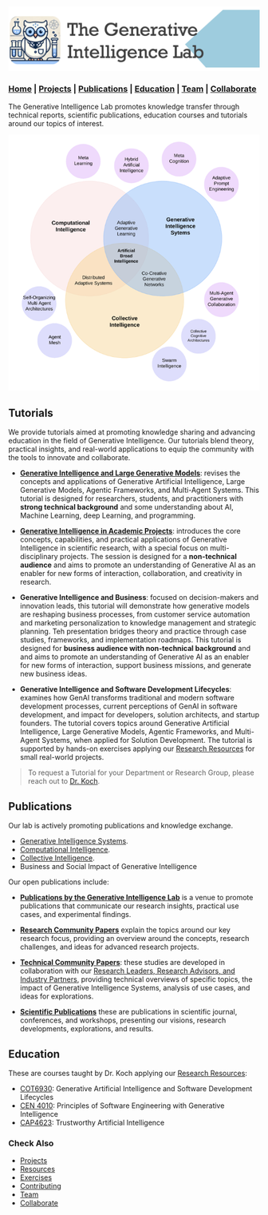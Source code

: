 ![GenI-Lab Banner](./images/genilab-banner.png)

### [Home](./index.md) | [Projects](./projects.md) | [Publications](./knowledge.md) | [Education](./knowledge.md#education) | [Team](./people.html) | [Collaborate](./collaborate.md)


The Generative Intelligence Lab promotes knowledge transfer through technical reports, scientific publications, education courses and tutorials around our topics of interest.

![GenI-Lab Research Topics](./images/genilab-research-info.png)


## Tutorials

We provide tutorials aimed at promoting knowledge sharing and advancing education in the field of Generative Intelligence. Our tutorials blend theory, practical insights, and real-world applications to equip the community with the tools to innovate and collaborate.

* [**Generative Intelligence and Large Generative Models**](./pdfs/TUTORIAL%20Generative%20AI%20and%20Large%20Generative%20Models.pdf): revises the concepts and applications of Generative Artificial Intelligence, Large Generative Models, Agentic Frameworks, and Multi-Agent Systems. This tutorial is designed for researchers, students, and practitioners with **strong technical background** and some understanding about AI, Machine Learning, deep Learning, and programming.

* [**Generative Intelligence in Academic Projects**](./pdfs/TUTORIAL%20Generative%20Intelligence%20in%20Academic%20Projects.pdf): introduces the core concepts, capabilities, and practical applications of Generative Intelligence in scientific research, with a special focus on multi-disciplinary projects. The session is designed for a **non-technical audience** and aims to promote an understanding of Generative AI as an enabler for new forms of interaction, collaboration, and creativity in research. 

* **Generative Intelligence and Business**: focused on decision-makers and innovation leads, this tutorial will demonstrate how generative models are reshaping business processes, from customer service automation and marketing personalization to knowledge management and strategic planning. Teh presentation bridges theory and practice through case studies, frameworks, and implementation roadmaps. This tutorial is designed for **business audience with non-technical background** and and aims to promote an understanding of Generative AI as an enabler for new forms of interaction, support business missions, and generate new business ideas.

* **Generative Intelligence and Software Development Lifecycles**: examines how GenAI transforms traditional and modern software development processes, current perceptions of GenAI in software development, and impact for developers, solution architects, and startup founders. The tutorial covers topics around Generative Artificial Intelligence, Large Generative Models, Agentic Frameworks, and Multi-Agent Systems, when applied for Solution Development. The tutorial is supported by hands-on exercises applying our [Research Resources](./projects.md#resources) for small real-world projects. 



> To request a Tutorial for your Department or Research Group, please reach out to [Dr. Koch](https://www.fau.edu/engineering/directory/faculty/koch/).



## Publications

Our lab is actively promoting publications and knowledge exchange.

* [Generative Intelligence Systems](https://medium.com/generative-intelligence-lab/generative-intelligence-systems-concepts-and-research-opportunities-0740b1b5c7eb).
* [Computational Intelligence](https://medium.com/generative-intelligence-lab/computational-intelligence-concepts-and-research-opportunities-c32d4a65eddb).
* [Collective Intelligence](https://medium.com/generative-intelligence-lab/collective-intelligence-concepts-and-research-opportunities-6130ef044114). 
* Business and Social Impact of Generative Intelligence

Our open publications include:

* [**Publications by the Generative Intelligence Lab**](https://medium.com/generative-intelligence-lab) is a venue to promote publications that communicate our research insights, practical use cases, and experimental findings.

* [**Research Community Papers**](https://medium.com/generative-intelligence-lab/community-papers-series-ebacc91b47ea) explain the topics around our key research focus, providing an overview around the concepts, research challenges, and ideas for advanced research projects.

* [**Technical Community Papers**](https://medium.com/generative-intelligence-lab/technical-community-papers-bfbeda14d207): these studies are developed in collaboration with our [Research Leaders, Research Advisors, and Industry Partners](./people.html), providing technical overviews of specific topics, the impact of Generative Intelligence Systems, analysis of use cases, and ideas for explorations.

* [**Scientific Publications**](https://scholar.google.com/citations?hl=en&user=-jD2UDsAAAAJ&view_op=list_works&sortby=pubdate) these are publications in scientific journal, conferences, and workshops, presenting our visions, research developments, explorations, and results.


## Education

These are courses taught by Dr. Koch applying  our [Research Resources](./projects.md#resources):

* [COT6930](https://fau.simplesyllabus.com/en-US/doc/nre6c4z6g/Spring-2025-1-Full-Term-COT-6930-001-Topics-in-Computer-Science?mode=view): Generative Artificial Intelligence and Software Development Lifecycles
* [CEN 4010](https://fau.simplesyllabus.com/doc/yolipf0x2/Spring-2025-1-Full-Term-CEN-4010-001-Prin-Software-Engineering?mode=view): Principles of Software Engineering with Generative Intelligence
* [CAP4623](https://fau.simplesyllabus.com/en-US/doc/h6c9776hw/Fall-2024-1-Full-Term-CAP-4623-001-?mode=view): Trustworthy Artificial Intelligence


### Check Also
* [Projects](./projects.md)
* [Resources](./projects.md#resources)
* [Exercises](./exercises.md)
* [Contributing](./contribute.md)
* [Team](./people.html)
* [Collaborate](./collaborate.md)

 
